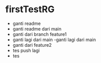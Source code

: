 # firstTestRG

- ganti readme
- ganti readme dari main
- ganti dari branch feature1
- ganti lagi dari main
-ganti lagi dari main
- ganti dari feature2
- tes push lagi
- tes